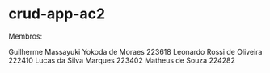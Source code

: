 # crud-app-ac2

Membros:

Guilherme Massayuki Yokoda de Moraes 223618
Leonardo Rossi de Oliveira 222410
Lucas da Silva Marques 223402
Matheus de Souza 224282

